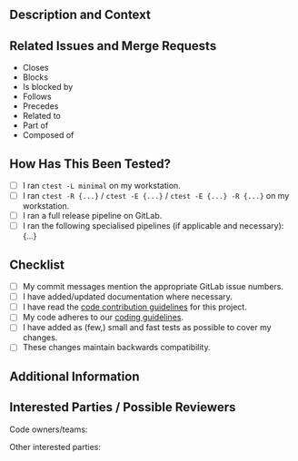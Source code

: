 <!--
Provide a general summary of your changes in the Title above. Use the prefix "WIP:" if this is a work-in-progress merge request.
-->

<!--
Note that anything between these delimiters is a comment that will not appear in the merge request description once created.
-->

<!--
Assignees:  If you know anyone who should likely handle bringing this merge request to completion -- that's usually yourself -- select them from the Assignees drop-down on the right.
-->

<!--
Labels: Update the label of the issue(s) addressed by this merge request to "Under Review".
-->

<!--
Check the box "Delete source branch when merge request is accepted." when opening the merge request in order to automatically delete the feature branch from LRZ GitLab after it has been merged.  Note that this will just remove the feature branch from GitLab, but not from your local clone of the repository.
-->

## Description and Context
<!--
Provide a brief and concise description of your proposed change. Why is this change required?  What problem does it solve?
-->

## Related Issues and Merge Requests
<!--
If applicable, let us know how this merge request is related to any other open issues or pull requests:
-->
* Closes
* Blocks
* Is blocked by
* Follows
* Precedes
* Related to
* Part of
* Composed of

## How Has This Been Tested?
<!--
Choose from these suggestions if applicable and fill the missing options.
Feel free to provide further information if useful or necessary.
-->
- [ ] I ran `ctest -L minimal` on my workstation.
- [ ] I ran `ctest -R {...}` / `ctest -E {...}` / `ctest -E {...} -R {...}` on my workstation.
- [ ] I ran a full release pipeline on GitLab.
- [ ] I ran the following specialised pipelines (if applicable and necessary): {...}

## Checklist
<!--
Go over all the following points, and put an `x` in all the boxes that apply. If you are unsure about any of these, please ask; we are here to help.
-->
- [ ] My commit messages mention the appropriate GitLab issue numbers.
- [ ] I have added/updated documentation where necessary.
- [ ] I have read the [code contribution guidelines](https://gitlab.lrz.de/baci/baci/blob/master/CONTRIBUTING.md) for this project.
- [ ] My code adheres to our [coding guidelines](https://gitlab.lrz.de/baci/baci/wikis/Baci-development-guidelines).
- [ ] I have added as (few,) small and fast tests as possible to cover my changes.
- [ ] These changes maintain backwards compatibility.

## Additional Information
<!--
Is there anything else your fellow developers need to know in evaluating this merge request?
Feel free to add supplementary material here (e.g. screen output, log files, screenshots)
-->

## Interested Parties / Possible Reviewers
<!--
If there's any team or developer, who you think should be looped in on this merge request, feel free to @mention them here. In particular, @mention affected teams, such that they will be notified about the approval request.
-->

Code owners/teams:

Other interested parties:
